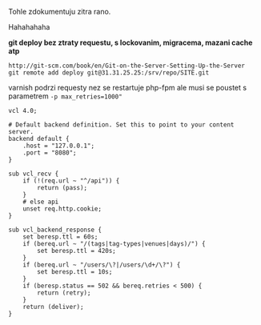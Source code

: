 Tohle zdokumentuju zitra rano.


Hahahahaha

<b>git deploy bez ztraty requestu, s lockovanim, migracema, mazani cache atp</b>

```
http://git-scm.com/book/en/Git-on-the-Server-Setting-Up-the-Server
git remote add deploy git@31.31.25.25:/srv/repo/SITE.git
```

varnish podrzi requesty nez se restartuje php-fpm ale musi se poustet s parametrem `-p max_retries=1000"`
```
vcl 4.0;

# Default backend definition. Set this to point to your content server.
backend default {
    .host = "127.0.0.1";
    .port = "8080";
}

sub vcl_recv {
    if (!(req.url ~ "^/api")) {
        return (pass);
    }
    # else api
    unset req.http.cookie;
}

sub vcl_backend_response {
    set beresp.ttl = 60s;
    if (bereq.url ~ "/(tags|tag-types|venues|days)/") {
        set beresp.ttl = 420s;
    }
    if (bereq.url ~ "/users/\?|/users/\d+/\?") {
        set beresp.ttl = 10s;
    }
    if (beresp.status == 502 && bereq.retries < 500) {
        return (retry);
    }
    return (deliver);
}
```
